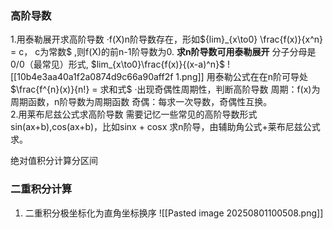 
### 高阶导数
1.用泰勒展开求高阶导数
·f(X)n阶导数存在，形如${lim}_{x\to0} \frac{f(x)}{x^n} = c， c为常数$ ,则f(X)的前n-1阶导数为0.
**求n阶导数可用泰勒展开**
	分子分母是0/0（最常见）形式, $lim_{x\to0}\frac{f(x)}{(x-a)^n}$ 
	![[10b4e3aa40a1f2a0874d9c66a90aff2f 1.png]]
	用泰勒公式在在n阶可导处$\frac{f^{n}(x)}{n!} = 求和式$ 
·出现奇偶性周期性，判断高阶导数
	周期：f(x)为周期函数，n阶导数为周期函数
	奇偶：每求一次导数，奇偶性互换。    
2.用莱布尼兹公式求高阶导数
需要记忆一些常见的高阶导数形式
sin(ax+b),cos(ax+b)，比如sinx + cosx 求n阶导，由辅助角公式+莱布尼兹公式求。

绝对值积分计算分区间


### 二重积分计算
1. 二重积分极坐标化为直角坐标换序
![[Pasted image 20250801100508.png]]
